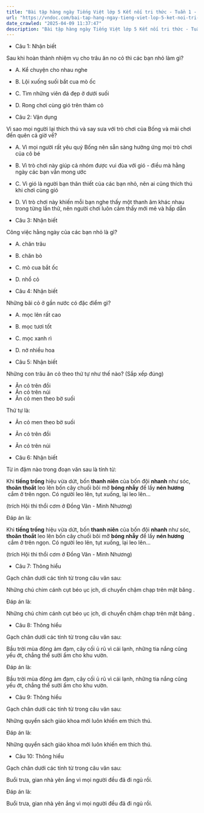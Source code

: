 ```yaml
---
title: "Bài tập hàng ngày Tiếng Việt lớp 5 Kết nối tri thức - Tuần 1 - Thứ 3 gồm các câu hỏi tổng hợp nội dung Đọc hiểu văn bản và Luyện từ và câu được học ở Tuần 1 trong chương trình Tiếng Việt lớp 5 Tập 1 Kết nối tri thức."
url: "https://vndoc.com/bai-tap-hang-ngay-tieng-viet-lop-5-ket-noi-tri-thuc-tuan-1-thu-3-326030"
date_crawled: "2025-04-09 11:37:47"
description: "Bài tập hàng ngày Tiếng Việt lớp 5 Kết nối tri thức - Tuần 1 - Thứ 3 gồm các câu hỏi tổng hợp nội dung Đọc hiểu văn bản và Luyện từ và câu được học ở Tuần 1 trong chương trình Tiếng Việt lớp 5 Tập 1 Kết nối tri thức."
---
```


* Câu 1:  Nhận biết

Sau khi hoàn thành nhiệm vụ cho trâu ăn no cỏ thì các bạn nhỏ làm gì?

  * A. Kể chuyện cho nhau nghe 
  * B. Lội xuống suối bắt cua mò ốc 
  * C. Tìm những viên đá đẹp ở dưới suối 
  * D. Rong chơi cùng gió trên thảm cỏ 



* Câu 2:  Vận dụng

Vì sao mọi người lại thích thú và say sưa với trò chơi của Bống và mải chơi đến quên cả giờ về?

  * A. Vì mọi người rất yêu quý Bống nên sẵn sàng hưởng ứng mọi trò chơi của cô bé 
  * B. Vì trò chơi này giúp cả nhóm được vui đùa với gió - điều mà hằng ngày các bạn vẫn mong ước 
  * C. Vì gió là người bạn thân thiết của các bạn nhỏ, nên ai cũng thích thú khi chơi cùng gió 
  * D. Vì trò chơi này khiến mỗi bạn nghe thấy một thanh âm khác nhau trong từng lần thử, nên người chơi luôn cảm thấy mới mẻ và hấp dẫn 



* Câu 3:  Nhận biết

Công việc hằng ngày của các bạn nhỏ là gì?

  * A. chăn trâu 
  * B. chăn bò 
  * C. mò cua bắt ốc 
  * D. nhổ cỏ 



* Câu 4:  Nhận biết

Những bãi cỏ ở gần nước có đặc điểm gì?

  * A. mọc lên rất cao 
  * B. mọc tươi tốt 
  * C. mọc xanh rì 
  * D. nở nhiều hoa 



* Câu 5:  Nhận biết

Những con trâu ăn cỏ theo thứ tự như thế nào? (Sắp xếp đúng)

  * Ăn cỏ trên đồi
  * Ăn cỏ trên núi
  * Ăn cỏ men theo bờ suối



Thứ tự là:

  * Ăn cỏ men theo bờ suối
  * Ăn cỏ trên đồi
  * Ăn cỏ trên núi



* Câu 6:  Nhận biết

Từ in đậm nào trong đoạn văn sau là tính từ:

Khi **tiếng trống** hiệu vừa dứt, bốn **thanh niên** của bốn đội **nhanh** như sóc, **thoăn thoắt** leo lên bốn cây chuối bôi mỡ **bóng nhẫy** để lấy **nén hương**  cắm ở trên ngọn. Có người leo lên, tụt xuống, lại leo lên…

(trích Hội thi thổi cơm ở Đồng Vân - Minh Nhương)

Đáp án là:

Khi **tiếng trống** hiệu vừa dứt, bốn **thanh niên** của bốn đội **nhanh** như sóc, **thoăn thoắt** leo lên bốn cây chuối bôi mỡ **bóng nhẫy** để lấy **nén hương**  cắm ở trên ngọn. Có người leo lên, tụt xuống, lại leo lên…

(trích Hội thi thổi cơm ở Đồng Vân - Minh Nhương)

* Câu 7:  Thông hiểu

Gạch chân dưới các tính từ trong câu văn sau:

Những chú chim cánh cụt béo ục ịch, di chuyển chậm chạp trên mặt băng .

Đáp án là:

Những chú chim cánh cụt béo ục ịch, di chuyển chậm chạp trên mặt băng .

* Câu 8:  Thông hiểu

Gạch chân dưới các tính từ trong câu văn sau:

Bầu trời mùa đông ảm đạm, cây cối ủ rũ vì cái lạnh, những tia nắng cũng yếu ớt, chẳng thể sưởi ấm cho khu vườn.

Đáp án là:

Bầu trời mùa đông ảm đạm, cây cối ủ rũ vì cái lạnh, những tia nắng cũng yếu ớt, chẳng thể sưởi ấm cho khu vườn.

* Câu 9:  Thông hiểu

Gạch chân dưới các tính từ trong câu văn sau:

Những quyển sách giáo khoa mới luôn khiến em thích thú.

Đáp án là:

Những quyển sách giáo khoa mới luôn khiến em thích thú.

* Câu 10:  Thông hiểu

Gạch chân dưới các tính từ trong câu văn sau:

Buổi trưa, gian nhà yên ắng vì mọi người đều đã đi ngủ rồi.

Đáp án là:

Buổi trưa, gian nhà yên ắng vì mọi người đều đã đi ngủ rồi.
